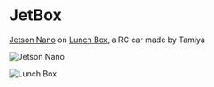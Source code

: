 # JetBox
[Jetson Nano](hhttps://developer.nvidia.com/embedded/jetson-nano-developer-kit) on [Lunch Box](https://www.tamiya.com/english/products/58347lunchbox/index.htm), a RC car made by Tamiya

![Jetson Nano](https://developer.nvidia.com/sites/default/files/akamai/embedded/images/jetsonNano/JetsonNano-DevKit_Front-Top_Right_trimmed.jpg)

![Lunch Box](https://www.tamiya.com/english/products/58347lunchbox/top.jpg)
